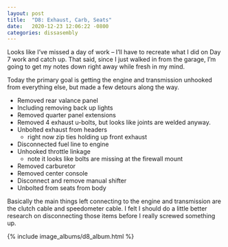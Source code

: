 ```yaml
---
layout: post
title:  "D8: Exhaust, Carb, Seats"
date:   2020-12-23 12:06:22 -0800
categories: dissasembly
---
```


Looks like I’ve missed a day of work – I’ll have to recreate what I did on Day 7
work and catch up.  That said, since I just walked in from the garage, I’m going
to get my notes down right away while fresh in my mind.

Today the primary goal is getting the engine and transmission unhooked from
everything else, but made a few detours along the way.

 * Removed rear valance panel
 * Including removing back up lights
 * Removed quarter panel extensions
 * Removed 4 exhaust u-bolts, but looks like joints are welded anyway.
 * Unbolted exhaust from headers
   * right now zip ties holding up front exhaust
 * Disconnected fuel line to engine
 * Unhooked throttle linkage
   * note it looks like bolts are missing at the firewall mount
 * Removed carburetor
 * Removed center console
 * Disconnect and remove manual shifter
 * Unbolted from seats from body


Basically the main things left connecting to the engine and transmission are the
clutch cable and speedometer cable.  I felt I should do a little better research
on disconnecting those items before I really screwed something up.

{% include image_albums/d8_album.html %}

